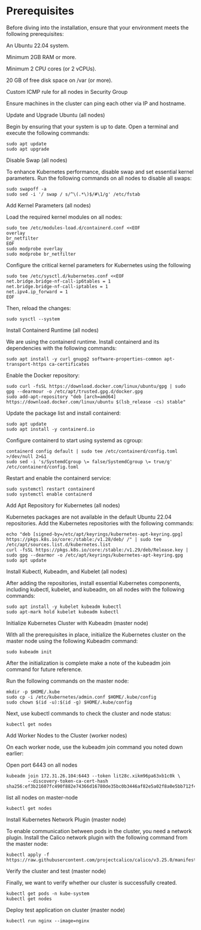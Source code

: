 # Prerequisites

Before diving into the installation, ensure that your environment meets the following prerequisites:

An Ubuntu 22.04 system.

Minimum 2GB RAM or more.

Minimum 2 CPU cores (or 2 vCPUs).

20 GB of free disk space on /var (or more).

Custom ICMP rule for all nodes in Security Group

Ensure machines in the cluster can ping each other via IP and hostname.

Update and Upgrade Ubuntu (all nodes)

Begin by ensuring that your system is up to date. Open a terminal and execute the following commands:
```
sudo apt update
sudo apt upgrade
```
Disable Swap (all nodes)

To enhance Kubernetes performance, disable swap and set essential kernel parameters. Run the following commands on all nodes to disable all swaps:
```
sudo swapoff -a
sudo sed -i '/ swap / s/^\(.*\)$/#\1/g' /etc/fstab
```
Add Kernel Parameters (all nodes)

Load the required kernel modules on all nodes:
```
sudo tee /etc/modules-load.d/containerd.conf <<EOF
overlay
br_netfilter
EOF
sudo modprobe overlay
sudo modprobe br_netfilter
```
Configure the critical kernel parameters for Kubernetes using the following
```
sudo tee /etc/sysctl.d/kubernetes.conf <<EOF
net.bridge.bridge-nf-call-ip6tables = 1
net.bridge.bridge-nf-call-iptables = 1
net.ipv4.ip_forward = 1
EOF
```
Then, reload the changes:
```
sudo sysctl --system
```
Install Containerd Runtime (all nodes)

We are using the containerd runtime. Install containerd and its dependencies with the following commands:
```
sudo apt install -y curl gnupg2 software-properties-common apt-transport-https ca-certificates
```
Enable the Docker repository:
```
sudo curl -fsSL https://download.docker.com/linux/ubuntu/gpg | sudo gpg --dearmour -o /etc/apt/trusted.gpg.d/docker.gpg
sudo add-apt-repository "deb [arch=amd64] https://download.docker.com/linux/ubuntu $(lsb_release -cs) stable"
```
Update the package list and install containerd:
```
sudo apt update
sudo apt install -y containerd.io
```
Configure containerd to start using systemd as cgroup:
```
containerd config default | sudo tee /etc/containerd/config.toml >/dev/null 2>&1
sudo sed -i 's/SystemdCgroup \= false/SystemdCgroup \= true/g' /etc/containerd/config.toml
```
Restart and enable the containerd service:
```
sudo systemctl restart containerd
sudo systemctl enable containerd
```
Add Apt Repository for Kubernetes (all nodes)

Kubernetes packages are not available in the default Ubuntu 22.04 repositories. Add the Kubernetes repositories with the following commands:
```
echo "deb [signed-by=/etc/apt/keyrings/kubernetes-apt-keyring.gpg] https://pkgs.k8s.io/core:/stable:/v1.28/deb/ /" | sudo tee /etc/apt/sources.list.d/kubernetes.list
curl -fsSL https://pkgs.k8s.io/core:/stable:/v1.29/deb/Release.key | sudo gpg --dearmor -o /etc/apt/keyrings/kubernetes-apt-keyring.gpg
sudo apt update
```
Install Kubectl, Kubeadm, and Kubelet (all nodes)

After adding the repositories, install essential Kubernetes components, including kubectl, kubelet, and kubeadm, on all nodes with the following commands:
```
sudo apt install -y kubelet kubeadm kubectl
sudo apt-mark hold kubelet kubeadm kubectl
```
Initialize Kubernetes Cluster with Kubeadm (master node)

With all the prerequisites in place, initialize the Kubernetes cluster on the master node using the following Kubeadm command:
```
sudo kubeadm init
```
After the initialization is complete make a note of the kubeadm join command for future reference.

Run the following commands on the master node:
```
mkdir -p $HOME/.kube
sudo cp -i /etc/kubernetes/admin.conf $HOME/.kube/config
sudo chown $(id -u):$(id -g) $HOME/.kube/config
```
Next, use kubectl commands to check the cluster and node status:
```
kubectl get nodes
```
Add Worker Nodes to the Cluster (worker nodes)

On each worker node, use the kubeadm join command you noted down earlier:

Open port 6443 on all nodes
```
kubeadm join 172.31.26.104:6443 --token lit28c.xikm96pa63xb1c0k \
        --discovery-token-ca-cert-hash sha256:ef3b21607fc490f882e74366d16780de35bc0b3446af82e5a02f8a0e5bb712f4
```
list all nodes on master-node
```
kubectl get nodes
```
Install Kubernetes Network Plugin (master node)

To enable communication between pods in the cluster, you need a network plugin. Install the Calico network plugin with the following command from the master node:
```
kubectl apply -f https://raw.githubusercontent.com/projectcalico/calico/v3.25.0/manifests/calico.yaml
```
Verify the cluster and test (master node)

Finally, we want to verify whether our cluster is successfully created.
```
kubectl get pods -n kube-system
kubectl get nodes
```
Deploy test application on cluster (master node)
```
kubectl run nginx --image=nginx
```